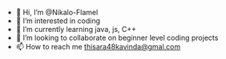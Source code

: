 - 👋 Hi, I’m @Nikalo-Flamel
- 👀 I’m interested in coding 
- 🌱 I’m currently learning java, js, C++
- 💞️ I’m looking to collaborate on beginner level coding projects
- 📫 How to reach me thisara48kavinda@gmal.com

<!---
Nikalo-Flamel/Nikalo-Flamel is a ✨ special ✨ repository because its `README.md` (this file) appears on your GitHub profile.
You can click the Preview link to take a look at your changes.
--->
